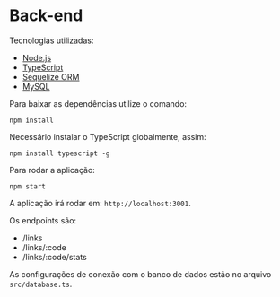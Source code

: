 # Back-end

Tecnologias utilizadas:
- [Node.js](https://nodejs.org/en/)
- [TypeScript](https://www.typescriptlang.org/)
- [Sequelize ORM](https://sequelize.org/)
- [MySQL](https://www.mysql.com/)

Para baixar as dependências utilize o comando:
```
npm install
```

Necessário instalar o TypeScript globalmente, assim:
```
npm install typescript -g
```

Para rodar a aplicação:
```
npm start
```
A aplicação irá rodar em: `http://localhost:3001`.

Os endpoints são:
- /links
- /links/:code
- /links/:code/stats

As configurações de conexão com o banco de dados estão no arquivo `src/database.ts`.